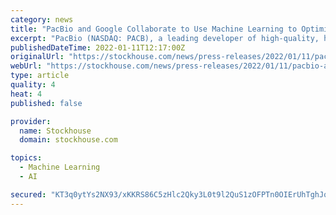 ```yaml
---
category: news
title: "PacBio and Google Collaborate to Use Machine Learning to Optimize Long-Read Sequencing Data Analysis"
excerpt: "PacBio (NASDAQ: PACB), a leading developer of high-quality, highly accurate sequencing platforms, today announced a research collaboration with Google. Under the terms of the collaboration, PacBio will explore the use of Google’s genomic analysis,"
publishedDateTime: 2022-01-11T12:17:00Z
originalUrl: "https://stockhouse.com/news/press-releases/2022/01/11/pacbio-and-google-collaborate-to-use-machine-learning-to-optimize-long-read"
webUrl: "https://stockhouse.com/news/press-releases/2022/01/11/pacbio-and-google-collaborate-to-use-machine-learning-to-optimize-long-read"
type: article
quality: 4
heat: 4
published: false

provider:
  name: Stockhouse
  domain: stockhouse.com

topics:
  - Machine Learning
  - AI

secured: "KT3q0ytYs2NX93/xKKRS86C5zHlc2Qky3L0t9l2QuS1zOFPTn0OIErUhTghJqZmbu/4abvo7YojrKBDlsyLKvWcE585IPD+bmYh72l2v6cEfYdvvEbij0OqTay44WZTuvGy/5eHezFAgDFT0SKjhPOmZ8u2wIAKzeg7W8gy6xtgnXG+Pg33LAUlaVaPjpu7ozkh81L4crjk3smUiFKeyLx+DzwmcggFpRnmYy0tcTms6+bqgz+oPAKjcXwhYWZy1nIzG3ABlntoKkkFL5q1ykB+4YubeJvv4Dr/WP287W5Nc7W+Lvf4Oz/Qbw5jz0RfoYxyYyg0V98Ol6kWZFukexV2JoyuyPFD+VLmKLbCIUSE=;P4iseO7y6UUJLa5Gp+IygQ=="
---
```


